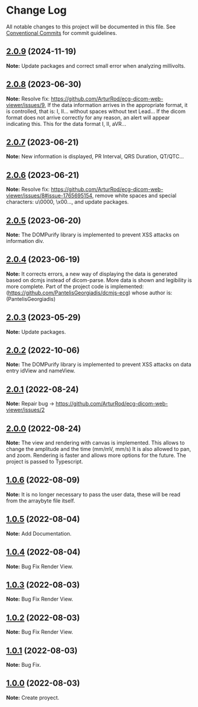 # Change Log

All notable changes to this project will be documented in this file.
See [Conventional Commits](https://conventionalcommits.org) for commit guidelines.
## [2.0.9](https://github.com/ArturRod/ecg-dicom-web-viewer) (2024-11-19)

**Note:** Update packages and correct small error when analyzing millivolts.

## [2.0.8](https://github.com/ArturRod/ecg-dicom-web-viewer) (2023-06-30)

**Note:** Resolve fix: https://github.com/ArturRod/ecg-dicom-web-viewer/issues/9, If the data information arrives in the appropriate format, it is controlled, that is: I, II... without spaces without text Lead... If the dicom format does not arrive correctly for any reason, an alert will appear indicating this. This for the data format I, II, aVR...

## [2.0.7](https://github.com/ArturRod/ecg-dicom-web-viewer) (2023-06-21)

**Note:** New information is displayed, PR Interval, QRS Duration, QT/QTC...

## [2.0.6](https://github.com/ArturRod/ecg-dicom-web-viewer) (2023-06-21)

**Note:** Resolve fix: https://github.com/ArturRod/ecg-dicom-web-viewer/issues/8#issue-1765695154, remove white spaces and special characters: u\0000, \x00..., and update packages.

## [2.0.5](https://github.com/ArturRod/ecg-dicom-web-viewer) (2023-06-20)

**Note:** The DOMPurify library is implemented to prevent XSS attacks on information div.

## [2.0.4](https://github.com/ArturRod/ecg-dicom-web-viewer) (2023-06-19)

**Note:** It corrects errors, a new way of displaying the data is generated based on dcmjs instead of dicom-parse. More data is shown and legibility is more complete.
Part of the project code is implemented: (https://github.com/PantelisGeorgiadis/dcmjs-ecg) whose author is: (PantelisGeorgiadis)

## [2.0.3](https://github.com/ArturRod/ecg-dicom-web-viewer) (2023-05-29)

**Note:** Update packages.

## [2.0.2](https://github.com/ArturRod/ecg-dicom-web-viewer) (2022-10-06)

**Note:** The DOMPurify library is implemented to prevent XSS attacks on data entry idView and nameView.

## [2.0.1](https://github.com/ArturRod/ecg-dicom-web-viewer) (2022-08-24)

**Note:** Repair bug -> https://github.com/ArturRod/ecg-dicom-web-viewer/issues/2

## [2.0.0](https://github.com/ArturRod/ecg-dicom-web-viewer) (2022-08-24)

**Note:** The view and rendering with canvas is implemented. This allows to change the amplitude and the time (mm/mV, mm/s) It is also allowed to pan, and zoom.
Rendering is faster and allows more options for the future. The project is passed to Typescript.

## [1.0.6](https://github.com/ArturRod/ecg-dicom-web-viewer) (2022-08-09)

**Note:** It is no longer necessary to pass the user data, these will be read from the arraybyte file itself.

## [1.0.5](https://github.com/ArturRod/ecg-dicom-web-viewer) (2022-08-04)

**Note:** Add Documentation.

## [1.0.4](https://github.com/ArturRod/ecg-dicom-web-viewer) (2022-08-04)

**Note:** Bug Fix Render View.

## [1.0.3](https://github.com/ArturRod/ecg-dicom-web-viewer) (2022-08-03)

**Note:** Bug Fix Render View.

## [1.0.2](https://github.com/ArturRod/ecg-dicom-web-viewer) (2022-08-03)

**Note:** Bug Fix Render View.

## [1.0.1](https://github.com/ArturRod/ecg-dicom-web-viewer) (2022-08-03)

**Note:** Bug Fix.

## [1.0.0](https://github.com/ArturRod/ecg-dicom-web-viewer) (2022-08-03)

**Note:** Create proyect.
